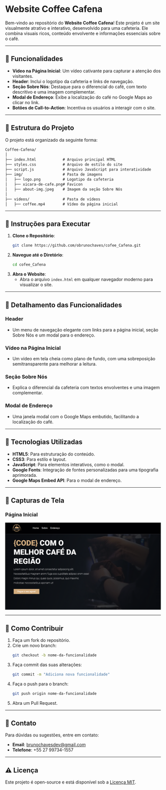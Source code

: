 
# Website Coffee Cafena

Bem-vindo ao repositório do **Website Coffee Cafena**! Este projeto é um site visualmente atrativo e interativo, desenvolvido para uma cafeteria. Ele combina visuais ricos, conteúdo envolvente e informações essenciais sobre o café.

---

## 📝 Funcionalidades

- **Vídeo na Página Inicial**: Um vídeo cativante para capturar a atenção dos visitantes.
- **Header**: Inclui o logotipo da cafeteria e links de navegação.
- **Seção Sobre Nós**: Destaque para o diferencial do café, com texto descritivo e uma imagem complementar.
- **Modal de Endereço**: Exibe a localização do café no Google Maps ao clicar no link.
- **Botões de Call-to-Action**: Incentiva os usuários a interagir com o site.

---

## 📂 Estrutura do Projeto

O projeto está organizado da seguinte forma:

```
Coffee-Cafena/
│
├── index.html            # Arquivo principal HTML
├── styles.css            # Arquivo de estilo do site
├── script.js             # Arquivo JavaScript para interatividade
├── img/                  # Pasta de imagens
│   ├── logo.png          # Logotipo da cafeteria
│   ├── xicara-de-cafe.png# Favicon
│   ├── about-img.jpeg    # Imagem da seção Sobre Nós
│
├── videos/               # Pasta de vídeos
│   ├── coffee.mp4        # Vídeo da página inicial
```

---

## 📜 Instruções para Executar

1. **Clone o Repositório**:
   ```bash
   git clone https://github.com/obrunochaves/cofee_Cafena.git
   ```
2. **Navegue até o Diretório**:
   ```bash
   cd cofee_Cafena
   ```
3. **Abra o Website**:
   - Abra o arquivo `index.html` em qualquer navegador moderno para visualizar o site.

---

## 🚀 Detalhamento das Funcionalidades

### Header
- Um menu de navegação elegante com links para a página inicial, seção Sobre Nós e um modal para o endereço.

### Vídeo na Página Inicial
- Um vídeo em tela cheia como plano de fundo, com uma sobreposição semitransparente para melhorar a leitura.

### Seção Sobre Nós
- Explica o diferencial da cafeteria com textos envolventes e uma imagem complementar.

### Modal de Endereço
- Uma janela modal com o Google Maps embutido, facilitando a localização do café.

---

## 🔧 Tecnologias Utilizadas

- **HTML5**: Para estruturação do conteúdo.
- **CSS3**: Para estilo e layout.
- **JavaScript**: Para elementos interativos, como o modal.
- **Google Fonts**: Integração de fontes personalizadas para uma tipografia aprimorada.
- **Google Maps Embed API**: Para o modal de endereço.

---

## 📸 Capturas de Tela

### Página Inicial
<img src="./img/captura-home.png" alt="Captura de Tela da Página Inicial" width="600">

---

## 🌟 Como Contribuir

1. Faça um fork do repositório.
2. Crie um novo branch:
   ```bash
   git checkout -b nome-da-funcionalidade
   ```
3. Faça commit das suas alterações:
   ```bash
   git commit -m "Adiciona nova funcionalidade"
   ```
4. Faça o push para o branch:
   ```bash
   git push origin nome-da-funcionalidade
   ```
5. Abra um Pull Request.

---

## 📧 Contato

Para dúvidas ou sugestões, entre em contato:

- **Email**: brunochavesdev@gmail.com
- **Telefone**: +55 27 99734-1557

---

## ⚠️ Licença

Este projeto é open-source e está disponível sob a [Licença MIT](LICENSE).
